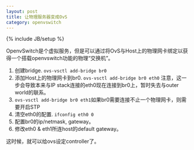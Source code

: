 ```yaml
---
layout: post
title: 让物理服务器变成OvS
category: openvswitch
---
```

{% include JB/setup %}

OpenvSwitch是个虚拟服务，但是可以通过将OvS与Host上的物理网卡绑定以获得一个搭载openvswitch功能的物理“交换机”。

1. 创建bridge. `ovs-vsctl add-bridge br0`
2. 添加Host上的物理网卡到br0. `ovs-vsctl add-bridge br0 eth0`  注意，这一步会导致本来与IP stack连接的eth0现在连接到br0上，暂时失去与outer world的联系。
3. `ovs-vsctl add-bridge br0 eth1`如果br0需要连接不止一个物理网卡，则需要开启STP
4. 清空eth0的配置. `ifconfig eth0 0`
5. 配置br0的ip/netmask, gateway。
6. 修改eth0 & eth1所连host的default gateway。

这时候，就可以给ovs设定controller了。

